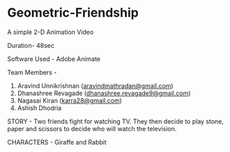 # Geometric-Friendship
A simple 2-D Animation Video 

Duration- 48sec

Software Used - Adobe Animate

Team Members - 
1) Aravind Unnikrishnan
   (aravindmathradan@gmail.com)
2) Dhanashree Revagade
    (dhanashree.revagade9@gmail.com)
3) Nagasai Kiran
     (karra28@gmail.com)
4) Ashish Dhodria


STORY - Two friends fight for watching TV. They then decide to play stone, paper and scissors to decide who will watch the television.


CHARACTERS - Giraffe and Rabbit


